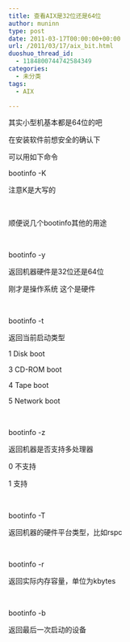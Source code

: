 ```yaml
---
title: 查看AIX是32位还是64位
author: muninn
type: post
date: 2011-03-17T00:00:00+00:00
url: /2011/03/17/aix_bit.html
duoshuo_thread_id:
  - 1184800744742584349
categories:
  - 未分类
tags:
  - AIX

---
```

其实小型机基本都是64位的吧

在安装软件前想安全的确认下

可以用如下命令

bootinfo -K

注意K是大写的

&#160;

顺便说几个bootinfo其他的用途

&#160;

bootinfo -y

返回机器硬件是32位还是64位

刚才是操作系统 这个是硬件

&#160;

bootinfo -t

返回当前启动类型

1 Disk boot

3 CD-ROM boot

4 Tape boot

5 Network boot

&#160;

bootinfo -z

返回机器是否支持多处理器

0 不支持

1 支持

&#160;

bootinfo -T

返回机器的硬件平台类型，比如rspc

&#160;

bootinfo -r

返回实际内存容量，单位为kbytes

&#160;

bootinfo -b

返回最后一次启动的设备
